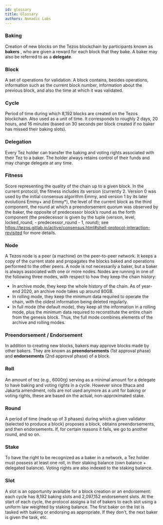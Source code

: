 ```yaml
---
id: glossary
title: Glossary
authors: Nomadic Labs
---
```


### Baking

Creation of new blocks on the Tezos blockchain by participants known as **bakers** , who are given a
reward for each block that they bake. A baker may also be referred to as a **delegate**.

### Block

A set of operations for validation. A block contains, besides operations, information such as the
current block number, information about the previous block, and also the time at which it was validated.

### Cycle

Period of time during which 8,192 blocks are created on the Tezos blockchain. Also used as a unit of
time. It corresponds to roughly 2 days, 20 hours, and 16 minutes (based on 30 seconds per block created if
no baker has missed their baking slots).

### Delegation

Every Tez holder can transfer the baking and voting rights associated with their
Tez to a baker. The holder always retains control of their funds and may change delegate at any time.

### Fitness

Score representing the quality of the chain up to a given block. In the current protocol, the fitness
includes its version (currently 2. Version 0 was used by the initial consensus algorithm Emmy, and version 1 by its later evolutions Emmy+ and Emmy*), the
level of the current block as the third component, the round at which a preendorsement quorum was
observed by the baker, the opposite of predecessor block’s round as the forth component (the predecessor
is given by the tuple (version, level, locked_round, - predecessor_round - 1, round); see <https://tezos.gitlab.io/active/consensus.html#shell-protocol-interaction-revisited> for more details.

### Node

A Tezos node is a peer (a machine) on the peer-to-peer network. It keeps a copy of the current state
and propagates the blocks baked and operations performed to the other peers. A node is not necessarily a
baker, but a baker is always associated with one or more nodes. Nodes are running in one of the following
three modes, with respect to how they keep the chain history:

- In archive mode, they keep the whole history of the chain. As of year-end 2020, an archive node takes
up around 80GB.
- In rolling mode, they keep the minimum data required to operate the chain, with the oldest information
being deleted regularly.
- In full mode (the default mode), they keep all the information in a rolling mode, plus the minimum data
required to reconstitute the entire chain from the genesis block. Thus, the full mode combines elements
of the archive and rolling modes.

### Preendorsement / Endorsement

In addition to creating new blocks, bakers may approve blocks made by
other bakers. They are known as **preendorsements** (1st approval phase) and **endorsements** (2nd
approval phase) of a block.

### Roll

An amount of tez (e.g., 6000ꜩ) serving as a minimal amount for a delegate to have baking and voting rights in a cycle. However since Ithaca and Jakarta amendment, rolls are not used anymore as a unit for baking or voting rights, these are based on the actual, non-approximated stake.

### Round

A period of time (made up of 3 phases) during which a given validator (selected to produce a block)
proposes a block, obtains preendorsements, and then endorsements. If, for certain reasons it fails, we go to
another round, and so on.

### Stake

To have the right to be recognized as a baker in a network, a Tez holder must possess at least one roll,
in their staking balance (own balance + delegated balance). Voting rights are also indexed to the staking
balance.

### Slot

A slot is an opportunity available for a block creation or an endorsement: each cycle has 8,192 baking slots
and 2,097,152 endorsement slots. At the start of each cycle, the protocol assigns a list of bakers to each slot
using a uniform law weighted by staking balance. The first baker on the list is tasked with baking or
endorsing as appropriate. If they don't, the next baker is given the task, etc.
